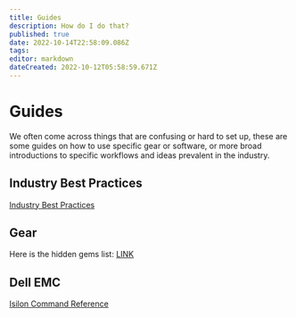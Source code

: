 ```yaml
---
title: Guides
description: How do I do that?
published: true
date: 2022-10-14T22:58:09.086Z
tags: 
editor: markdown
dateCreated: 2022-10-12T05:58:59.671Z
---
```


# Guides
We often come across things that are confusing or hard to set up, these are some guides on how to use specific gear or software, or more broad introductions to specific workflows and ideas prevalent in the industry. 

## Industry Best Practices
[Industry Best Practices](/en/guides/best-practices)

## Gear
Here is the hidden gems list: [LINK](/guides/gems)

## Dell EMC
[Isilon Command Reference](/guides/isiloncommands)
